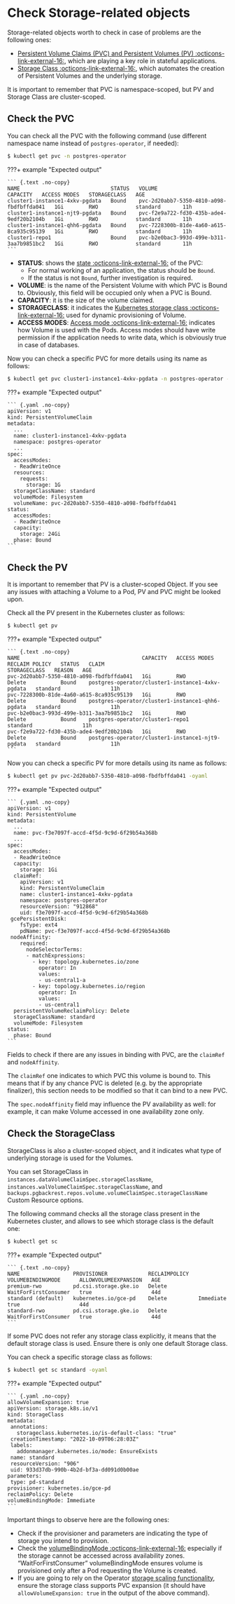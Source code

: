 # Check Storage-related objects

Storage-related objects worth to check in case of problems are the following ones:

* [Persistent Volume Claims (PVC) and Persistent Volumes (PV) :octicons-link-external-16:](https://kubernetes.io/docs/concepts/storage/persistent-volumes/), which are playing a key role in stateful applications.
* [Storage Class :octicons-link-external-16:](https://kubernetes.io/docs/concepts/storage/storage-classes/), which automates the creation of Persistent Volumes and the underlying storage.

It is important to remember that PVC is namespace-scoped, but PV and Storage Class are cluster-scoped.

## Check the PVC

You can check all the PVC with the following command (use different namespace name instead of `postgres-operator`, if needed):

``` {.bash data-prompt="$" }
$ kubectl get pvc -n postgres-operator
```

???+ example "Expected output"

    ``` {.text .no-copy}
    NAME                             STATUS   VOLUME                                     CAPACITY   ACCESS MODES   STORAGECLASS   AGE
    cluster1-instance1-4xkv-pgdata   Bound    pvc-2d20abb7-5350-4810-a098-fbdfbffda041   1Gi        RWO            standard       11h
    cluster1-instance1-njt9-pgdata   Bound    pvc-f2e9a722-fd30-435b-ade4-9edf20b2104b   1Gi        RWO            standard       11h
    cluster1-instance1-qhh6-pgdata   Bound    pvc-7228300b-81de-4a60-a615-8ca935c95139   1Gi        RWO            standard       11h
    cluster1-repo1                   Bound    pvc-b2e0bac3-993d-499e-b311-3aa7b9851bc2   1Gi        RWO            standard       11h
    ```

* **STATUS**: shows the [state :octicons-link-external-16:](https://kubernetes.io/docs/concepts/storage/persistent-volumes/#phase) of the PVC:
    * For normal working of an application, the status should be `Bound`.
    * If the status is not `Bound`, further investigation is required.
* **VOLUME**: is the name of the Persistent Volume with which PVC is Bound to. Obviously, this field will be occupied only when a PVC is Bound.
* **CAPACITY**: it is the size of the volume claimed.
* **STORAGECLASS**: it indicates the [Kubernetes storage class :octicons-link-external-16:](https://kubernetes.io/docs/concepts/storage/storage-classes/) used for dynamic provisioning of Volume.
* **ACCESS MODES**: [Access mode :octicons-link-external-16:](https://kubernetes.io/docs/concepts/storage/persistent-volumes/#access-modes) indicates how Volume is used with the Pods. Access modes should have write permission if the application needs to write data, which is obviously true in case of databases.

Now you can check a specific PVC for more details using its name as follows:

``` {.bash data-prompt="$" }
$ kubectl get pvc cluster1-instance1-4xkv-pgdata -n postgres-operator -oyaml # output stripped for brevity, name of PVC may vary
```

???+ example "Expected output"

    ``` {.yaml .no-copy}
    apiVersion: v1
    kind: PersistentVolumeClaim
    metadata:
      ...
      name: cluster1-instance1-4xkv-pgdata
      namespace: postgres-operator
      ...
    spec:
      accessModes:
      - ReadWriteOnce
      resources:
        requests:
          storage: 1G
      storageClassName: standard
      volumeMode: Filesystem
      volumeName: pvc-2d20abb7-5350-4810-a098-fbdfbffda041
    status:
      accessModes:
      - ReadWriteOnce
      capacity:
        storage: 24Gi
      phase: Bound
    ```

## Check the PV

It is important to remember that PV is a cluster-scoped Object. If you see any issues with attaching a Volume to a Pod, PV and PVC might be looked upon.

Check all the PV present in the Kubernetes cluster as follows:

``` {.bash data-prompt="$" }
$ kubectl get pv
```

???+ example "Expected output"

    ``` {.text .no-copy}
    NAME                                       CAPACITY   ACCESS MODES   RECLAIM POLICY   STATUS   CLAIM                                              STORAGECLASS   REASON   AGE
    pvc-2d20abb7-5350-4810-a098-fbdfbffda041   1Gi        RWO            Delete           Bound    postgres-operator/cluster1-instance1-4xkv-pgdata   standard                11h
    pvc-7228300b-81de-4a60-a615-8ca935c95139   1Gi        RWO            Delete           Bound    postgres-operator/cluster1-instance1-qhh6-pgdata   standard                11h
    pvc-b2e0bac3-993d-499e-b311-3aa7b9851bc2   1Gi        RWO            Delete           Bound    postgres-operator/cluster1-repo1                   standard                11h
    pvc-f2e9a722-fd30-435b-ade4-9edf20b2104b   1Gi        RWO            Delete           Bound    postgres-operator/cluster1-instance1-njt9-pgdata   standard                11h
    ```

Now you can check a specific PV for more details using its name as follows:

``` {.bash data-prompt="$" }
$ kubectl get pv pvc-2d20abb7-5350-4810-a098-fbdfbffda041 -oyaml
```

???+ example "Expected output"

    ``` {.yaml .no-copy}
    apiVersion: v1
    kind: PersistentVolume
    metadata:
      ...
      name: pvc-f3e7097f-accd-4f5d-9c9d-6f29b54a368b
      ...
    spec:
      accessModes:
      - ReadWriteOnce
      capacity:
        storage: 1Gi
      claimRef:
        apiVersion: v1
        kind: PersistentVolumeClaim
        name: cluster1-instance1-4xkv-pgdata
        namespace: postgres-operator
        resourceVersion: "912868"
        uid: f3e7097f-accd-4f5d-9c9d-6f29b54a368b
     gcePersistentDisk:
        fsType: ext4
        pdName: pvc-f3e7097f-accd-4f5d-9c9d-6f29b54a368b
     nodeAffinity:
        required:
          nodeSelectorTerms:
          - matchExpressions:
            - key: topology.kubernetes.io/zone
              operator: In
              values:
              - us-central1-a
            - key: topology.kubernetes.io/region
              operator: In
              values:
              - us-central1
      persistentVolumeReclaimPolicy: Delete
      storageClassName: standard
      volumeMode: Filesystem
    status:
      phase: Bound
    ```

Fields to check if there are any issues in binding with PVC, are the `claimRef` and `nodeAffinity`.

The `claimRef` one indicates to which PVC this volume is bound to. This means that if by any chance PVC is deleted (e.g. by the appropriate finalizer), this section needs to be modified so that it can bind to a new PVC.

The `spec.nodeAffinity` field may influence the PV availability as well: for example, it can make Volume accessed in one availability zone only.


## Check the StorageClass

StorageClass is also a cluster-scoped object, and it indicates what type of underlying storage is used for the Volumes.

You can set StorageClass in `instances.dataVolumeClaimSpec.storageClassName`, `instances.walVolumeClaimSpec.storageClassName`, and `backups.pgbackrest.repos.volume.volumeClaimSpec.storageClassName` Custom Resource options.

The following command checks all the storage class present in the Kubernetes cluster, and allows to see which storage class is the default one:

``` {.bash data-prompt="$" }
$ kubectl get sc
```

???+ example "Expected output"

    ``` {.text .no-copy}
    NAME                 PROVISIONER             RECLAIMPOLICY   VOLUMEBINDINGMODE      ALLOWVOLUMEEXPANSION   AGE
    premium-rwo          pd.csi.storage.gke.io   Delete          WaitForFirstConsumer   true                   44d
    standard (default)   kubernetes.io/gce-pd    Delete          Immediate              true                   44d
    standard-rwo         pd.csi.storage.gke.io   Delete          WaitForFirstConsumer   true                   44d
    ```

If some PVC does not refer any storage class explicitly, it means that the default storage class is used. Ensure there is only one default Storage class.

You can check a specific storage class as follows:

``` {.bash data-prompt="$" }
$ kubectl get sc standard -oyaml
```

???+ example "Expected output"

    ``` {.yaml .no-copy}
    allowVolumeExpansion: true
    apiVersion: storage.k8s.io/v1
    kind: StorageClass
    metadata:
     annotations:
       storageclass.kubernetes.io/is-default-class: "true"
     creationTimestamp: "2022-10-09T06:28:03Z"
     labels:
       addonmanager.kubernetes.io/mode: EnsureExists
     name: standard
     resourceVersion: "906"
     uid: 933d37db-990b-4b2d-bf3a-dd091d0b00ae
    parameters:
     type: pd-standard
    provisioner: kubernetes.io/gce-pd
    reclaimPolicy: Delete
    volumeBindingMode: Immediate
    ```

Important things to observe here are the following ones:

* Check if the provisioner and parameters are indicating the type of storage you intend to provision.
* Check the [volumeBindingMode :octicons-link-external-16:](https://kubernetes.io/docs/concepts/storage/storage-classes/#volume-binding-mode) especially if the storage cannot be accessed across availability zones. “WaitForFirstConsumer” volumeBindingMode ensures volume is provisioned only after a Pod requesting the Volume is created.
* If you are going to rely on the Operator [storage scaling functionality](scaling.md#scaling-with-volume-expansion-capability), ensure the storage class supports PVC expansion (it should have  `allowVolumeExpansion: true` in the output of the above command).
